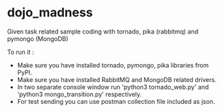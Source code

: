 # dojo_madness
Given task related sample coding with tornado, pika (rabbitmq) and pymongo (MongoDB)


To run it :

- Make sure you have installed tornado, pymongo, pika libraries from PyPI.
- Make sure you have installed RabbitMQ and MongoDB related drivers.
- In two separate console window run 'python3 tornado_web.py' and 'python3 mongo_transition.py' respectively.
- For test sending you can use postman collection file included as json.
